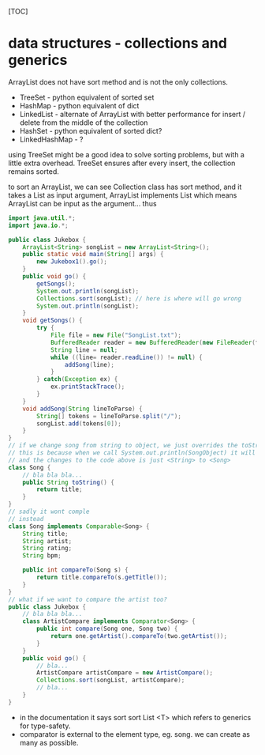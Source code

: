 [TOC]

# data structures - collections and generics

ArrayList does not have sort method and is not the only collections.

-  TreeSet - python equivalent of sorted set
- HashMap - python equivalent of dict
- LinkedList - alternate of ArrayList with better performance for insert / delete from the middle of the collection
- HashSet - python equivalent of sorted dict?
- LinkedHashMap - ?

using TreeSet might be a good idea to solve sorting problems, but with a little extra overhead. TreeSet ensures after every insert, the collection remains sorted.

to sort an ArrayList, we can see Collection class has sort method, and it takes a List as input argument, ArrayList implements List which means ArrayList can be input as the argument... thus

```java
import java.util.*;
import java.io.*;

public class Jukebox {
    ArrayList<String> songList = new ArrayList<String>();
    public static void main(String[] args) {
        new Jukebox1().go();
    }
    public void go() {
        getSongs();
        System.out.println(songList);
        Collections.sort(songList); // here is where will go wrong
        System.out.println(songList);
    }
    void getSongs() {
        try {
            File file = new File("SongList.txt");
            BufferedReader reader = new BufferedReader(new FileReader(file));
            String line = null;
            while ((line= reader.readLine()) != null) {
                addSong(line);
            }
        } catch(Exception ex) {
            ex.printStackTrace();
        }
    }
    void addSong(String lineToParse) {
        String[] tokens = lineToParse.split("/");
        songList.add(tokens[0]);
    }
}
// if we change song from string to object, we just overrides the toString method
// this is because when we call System.out.println(SongObject) it will call toString method
// and the changes to the code above is just <String> to <Song>
class Song {
    // bla bla bla...
    public String toString() {
        return title;
    }
}
// sadly it wont comple
// instead
class Song implements Comparable<Song> {
    String title;
    String artist;
    String rating;
    String bpm;

    public int compareTo(Song s) {
        return title.compareTo(s.getTitle());
    }
}
// what if we want to compare the artist too?
public class Jukebox {
    // bla bla bla...
    class ArtistCompare implements Comparator<Song> {
        public int compare(Song one, Song two) {
            return one.getArtist().compareTo(two.getArtist());
        }
    }
    public void go() {
        // bla...
        ArtistCompare artistCompare = new ArtistCompare();
        Collections.sort(songList, artistCompare);
        // bla...
    }
}
```

- in the documentation it says sort sort List \<T> which refers to generics for type-safety.
- comparator is external to the element type, eg. song. we can create as many as possible.